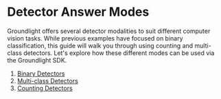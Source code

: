 # Detector Answer Modes

Groundlight offers several detector modalities to suit different computer vision tasks. While previous examples have focused on binary classification, this guide will walk you through using counting and multi-class detectors. Let's explore how these different modes can be used via the Groundlight SDK.

1. [Binary Detectors](1-binary-detectors.md)
2. [Multi-class Detectors](2-multi-class-detectors.md)
3. [Counting Detectors](3-counting-detectors.md)

<!-- TODO: text, object detection modes -->